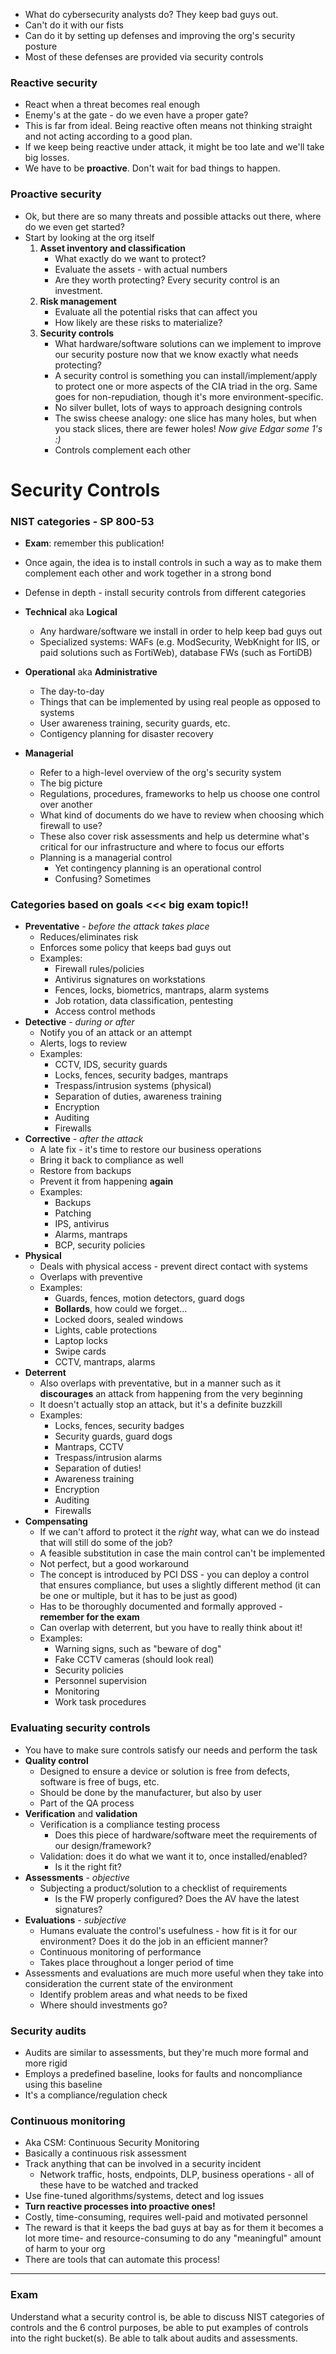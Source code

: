 - What do cybersecurity analysts do? They keep bad guys out.
- Can't do it with our fists
- Can do it by setting up defenses and improving the org's security posture
- Most of these defenses are provided via security controls

### Reactive security

- React when a threat becomes real enough
- Enemy's at the gate - do we even have a proper gate?
- This is far from ideal. Being reactive often means not thinking straight and not acting according to a good plan.
- If we keep being reactive under attack, it might be too late and we'll take big losses.
- We have to be **proactive**. Don't wait for bad things to happen.

### Proactive security

- Ok, but there are so many threats and possible attacks out there, where do we even get started?
- Start by looking at the org itself
	1. **Asset inventory and classification**
		- What exactly do we want to protect?
		- Evaluate the assets - with actual numbers
		- Are they worth protecting? Every security control is an investment.
	2. **Risk management**
		- Evaluate all the potential risks that can affect you
		- How likely are these risks to materialize?
	3. **Security controls**
		- What hardware/software solutions can we implement to improve our security posture now that we know exactly what needs protecting?
		- A security control is something you can install/implement/apply to protect one or more aspects of the CIA triad in the org. Same goes for non-repudiation, though it's more environment-specific.
		- No silver bullet, lots of ways to approach designing controls
		- The swiss cheese analogy: one slice has many holes, but when you stack slices, there are fewer holes! *Now give Edgar some 1's :)*
		- Controls complement each other

# Security Controls

### NIST categories - SP 800-53

- **Exam**: remember this publication!
- Once again, the idea is to install controls in such a way as to make them complement each other and work together in a strong bond
- Defense in depth - install security controls from different categories

- **Technical** aka **Logical**
	- Any hardware/software we install in order to help keep bad guys out
	- Specialized systems: WAFs (e.g. ModSecurity, WebKnight for IIS, or paid solutions such as FortiWeb), database FWs (such as FortiDB)
- **Operational** aka **Administrative**
	- The day-to-day
	- Things that can be implemented by using real people as opposed to systems
	- User awareness training, security guards, etc. 
	- Contigency planning for disaster recovery
- **Managerial**
	- Refer to a high-level overview of the org's security system
	- The big picture
	- Regulations, procedures, frameworks to help us choose one control over another
	- What kind of documents do we have to review when choosing which firewall to use?
	- These also cover risk assessments and help us determine what's critical for our infrastructure and where to focus our efforts
	- Planning is a managerial control
		- Yet contingency planning is an operational control
		- Confusing? Sometimes

### Categories based on goals <<< big exam topic!!

- **Preventative** - *before the attack takes place*
	- Reduces/eliminates risk
	- Enforces some policy that keeps bad guys out
	- Examples:
		- Firewall rules/policies
		- Antivirus signatures on workstations
		- Fences, locks, biometrics, mantraps, alarm systems
		- Job rotation, data classification, pentesting
		- Access control methods
- **Detective** - *during or after*
	- Notify you of an attack or an attempt
	- Alerts, logs to review
	- Examples:
		- CCTV, IDS, security guards
		- Locks, fences, security badges, mantraps
		- Trespass/intrusion systems (physical)
		- Separation of duties, awareness training
		- Encryption
		- Auditing
		- Firewalls
- **Corrective** - *after the attack*
	- A late fix - it's time to restore our business operations
	- Bring it back to compliance as well
	- Restore from backups
	- Prevent it from happening **again**
	- Examples:
		- Backups
		- Patching
		- IPS, antivirus
		- Alarms, mantraps
		- BCP, security policies
- **Physical**
	- Deals with physical access - prevent direct contact with systems
	- Overlaps with preventive
	- Examples:
		- Guards, fences, motion detectors, guard dogs
		- **Bollards**, how could we forget...
		- Locked doors, sealed windows
		- Lights, cable protections
		- Laptop locks
		- Swipe cards
		- CCTV, mantraps, alarms
- **Deterrent**
	- Also overlaps with preventative, but in a manner such as it **discourages** an attack from happening from the very beginning
	- It doesn't actually stop an attack, but it's a definite buzzkill
	- Examples:
		- Locks, fences, security badges
		- Security guards, guard dogs
		- Mantraps, CCTV
		- Trespass/intrusion alarms
		- Separation of duties!
		- Awareness training
		- Encryption
		- Auditing
		- Firewalls
- **Compensating**
	- If we can't afford to protect it the *right* way, what can we do instead that will still do some of the job?
	- A feasible substitution in case the main control can't be implemented
	- Not perfect, but a good workaround
	- The concept is introduced by PCI DSS - you can deploy a control that ensures compliance, but uses a slightly different method (it can be one or multiple, but it has to be just as good)
	- Has to be thoroughly documented and formally approved - **remember for the exam**
	- Can overlap with deterrent, but you have to really think about it!
	- Examples:
		- Warning signs, such as "beware of dog"
		- Fake CCTV cameras (should look real)
		- Security policies
		- Personnel supervision
		- Monitoring
		- Work task procedures

### Evaluating security controls

- You have to make sure controls satisfy our needs and perform the task
- **Quality control**
	- Designed to ensure a device or solution is free from defects, software is free of bugs, etc.
	- Should be done by the manufacturer, but also by user
	- Part of the QA process
- **Verification** and **validation**
	- Verification is a compliance testing process
		- Does this piece of hardware/software meet the requirements of our design/framework?
	- Validation: does it do what we want it to, once installed/enabled?
		- Is it the right fit?
- **Assessments** - *objective*
	- Subjecting a product/solution to a checklist of requirements
		- Is the FW properly configured? Does the AV have the latest signatures?
- **Evaluations** - *subjective*
	- Humans evaluate the control's usefulness - how fit is it for our environment? Does it do the job in an efficient manner?
	- Continuous monitoring of performance
	- Takes place throughout a longer period of time
- Assessments and evaluations are much more useful when they take into consideration the current state of the environment
	- Identify problem areas and what needs to be fixed
	- Where should investments go?

### Security audits

- Audits are similar to assessments, but they're much more formal and more rigid
- Employs a predefined baseline, looks for faults and noncompliance using this baseline
- It's a compliance/regulation check

### Continuous monitoring

- Aka CSM: Continuous Security Monitoring
- Basically a continuous risk assessment
- Track anything that can be involved in a security incident
	- Network traffic, hosts, endpoints, DLP, business operations - all of these have to be watched and tracked
- Use fine-tuned algorithms/systems, detect and log issues
- **Turn reactive processes into proactive ones!**
- Costly, time-consuming, requires well-paid and motivated personnel
- The reward is that it keeps the bad guys at bay as for them it becomes a lot more time- and resource-consuming to do any "meaningful" amount of harm to your org
- There are tools that can automate this process!

---

### Exam

Understand what a security control is, be able to discuss NIST categories of controls and the 6 control purposes, be able to put examples of controls into the right bucket(s). Be able to talk about audits and assessments.